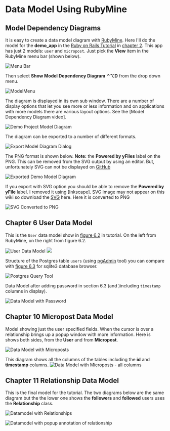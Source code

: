 # Data Model Using RubyMine #

<a name="modeldiagrams"></a>
## Model Dependency Diagrams ##

It is easy to create a data model diagram with [RubyMine].  Here I'll do the model for the **demo_app** in the [Ruby on Rails Tutorial] in [chapter 2].  This app has just 2 models: `user` and `micropost`.  Just pick the **View** item in the RubyMine menu bar (shown below).

![Menu Bar](images/rubymine_menubar.png)

Then select **Show Model Dependency Diagram** **&#8963;&#8997;D** from the drop down menu.

![ModelMenu](images/ShowModelMenu.png)

The diagram is displayed in its own sub window.  There are a number of display options that let you see more or less information and on applications with more models there are various layout options. See the [Model Dependency Diagram video].

![Demo Project Model Diagram](images/DemoProjectModel.png)

The diagram can be exported to a number of different formats.  

![Export Model Diagram Dialog](images/ExportModelDiagramDialog.png)

The PNG format is shown below. **Note:** the **Powered by yFiles** label on the PNG.  This can be removed from the SVG output by using an editor.  But, unfortunately SVG can not be displayed on [GitHub] 

![Exported Demo Model Diagram](images/DemoExportDiagram.png)

If you export with SVG option you should be able to remove the **Powered by yFile** label.  I removed it using [Inkscape].  SVG image may not appear on this wiki so download the [SVG](images/ExportedDemoModelProjectSvg.svg) here.  Here it is converted to PNG

![SVG Converted to PNG](images/g3646.png)

<a name="ch06"></a>
## Chapter 6 User Data Model ##

This is the `User` data model show in [figure 6.2](http://ruby.railstutorial.org/chapters/modeling-users#fig:user_model_initial) in tutorial. On the left from RubyMine, on the right from figure 6.2.

![User Data  Model](images/UserDataModel6.2.png)  ![](http://ruby.railstutorial.org/images/figures/user_model_initial.png)

Structure of the Postgres table `users` (using [pgAdmin] tool) you can compare with [figure 6.3](http://ruby.railstutorial.org/chapters/modeling-users#fig:sqlite_database_browser) for sqlite3 database browser.

![Postgres Query Tool](images/PostgresQueryTool6.3.png)

Data Model after adding password  in section 6.3 (and )including `timestamp` columns in display).

![Data Model with Password](images/UserModelWithPassword.png)

<a name="ch10"></a>
## Chapter 10 Micropost Data Model ##

Model showing just the user specified fields.  When the cursor is over a relationship brings up a popup window with more information.  Here is shows both sides, from the **User** and from **Micropost**.

![Data Model with Microposts](images/chapter10model.png)

This diagram shows all the columns of the tables including the **id** and **timestamp** columns. 
![Data Model with Microposts - all columns](images/chapter10modelall.png)

<a name="ch11"></a>
## Chapter 11 Relationship Data Model ##

This is the final model for the tutorial.  The two diagrams below are the same diagram but the the lower one shows the **followers** and **followed** users uses the **Relationship** class.

![Datamodel with Relationships](images/FinalDataModel.png)

![Datamodel with popup annotation of relationship](images/FinalDataModelAnnotate.png)

[Ruby on Rails Tutorial]:http://ruby.railstutorial.org/
[chapter 2]:http://ruby.railstutorial.org/chapters/a-demo-app#top
[RubyMine]: http://www.jetbrains.com/ruby/
[GitHub]:http://github.com
[pgAdmin]:http://www.pgadmin.org/